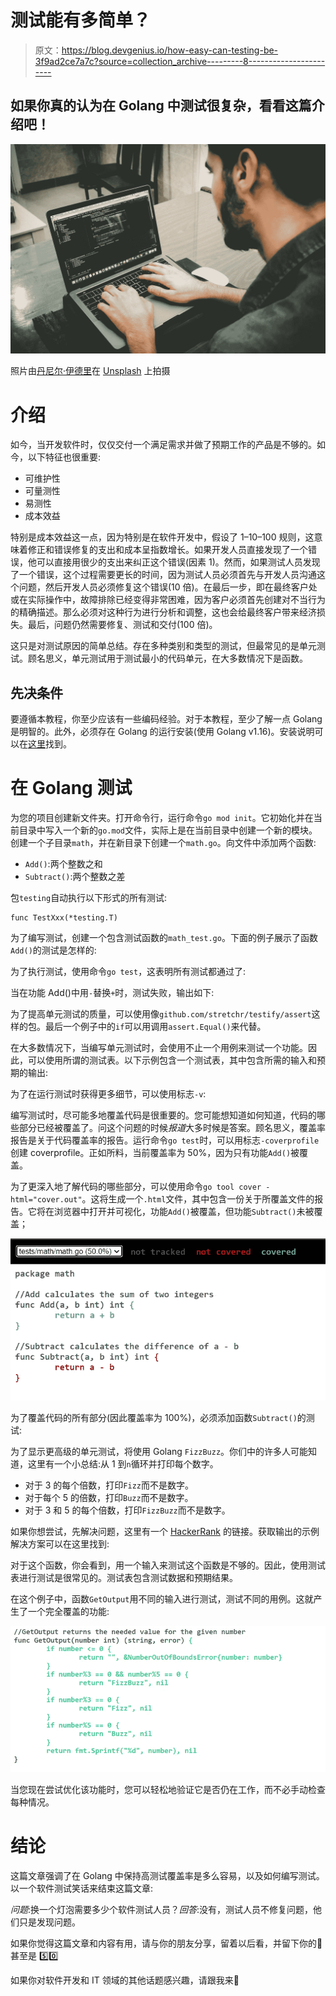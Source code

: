 # 测试能有多简单？

> 原文：<https://blog.devgenius.io/how-easy-can-testing-be-3f9ad2ce7a7c?source=collection_archive---------8----------------------->

## 如果你真的认为在 Golang 中测试很复杂，看看这篇介绍吧！

![](img/85290ac39316aaf11ef8d9c038b4e402.png)

照片由[丹尼尔·伊德里](https://unsplash.com/@ricaros?utm_source=medium&utm_medium=referral)在 [Unsplash](https://unsplash.com?utm_source=medium&utm_medium=referral) 上拍摄

# 介绍

如今，当开发软件时，仅仅交付一个满足需求并做了预期工作的产品是不够的。如今，以下特征也很重要:

*   可维护性
*   可量测性
*   易测性
*   成本效益

特别是成本效益这一点，因为特别是在软件开发中，假设了 1–10–100 规则，这意味着修正和错误修复的支出和成本呈指数增长。如果开发人员直接发现了一个错误，他可以直接用很少的支出来纠正这个错误(因素 1)。然而，如果测试人员发现了一个错误，这个过程需要更长的时间，因为测试人员必须首先与开发人员沟通这个问题，然后开发人员必须修复这个错误(10 倍)。在最后一步，即在最终客户处或在实际操作中，故障排除已经变得非常困难，因为客户必须首先创建对不当行为的精确描述。那么必须对这种行为进行分析和调整，这也会给最终客户带来经济损失。最后，问题仍然需要修复、测试和交付(100 倍)。

这只是对测试原因的简单总结。存在多种类别和类型的测试，但最常见的是单元测试。顾名思义，单元测试用于测试最小的代码单元，在大多数情况下是函数。

## 先决条件

要遵循本教程，你至少应该有一些编码经验。对于本教程，至少了解一点 Golang 是明智的。此外，必须存在 Golang 的运行安装(使用 Golang v1.16)。安装说明可以在[这里](https://go.dev/doc/install)找到。

# 在 Golang 测试

为您的项目创建新文件夹。打开命令行，运行命令`go mod init`。它初始化并在当前目录中写入一个新的`go.mod`文件，实际上是在当前目录中创建一个新的模块。创建一个子目录`math`，并在新目录下创建一个`math.go`。向文件中添加两个函数:

*   `Add()`:两个整数之和
*   `Subtract()`:两个整数之差

包`testing`自动执行以下形式的所有测试:

```
func TestXxx(*testing.T)
```

为了编写测试，创建一个包含测试函数的`math_test.go`。下面的例子展示了函数`Add()`的测试是怎样的:

为了执行测试，使用命令`go test`，这表明所有测试都通过了:

当在功能 Add()中用`-`替换`+`时，测试失败，输出如下:

为了提高单元测试的质量，可以使用像`github.com/stretchr/testify/assert`这样的包。最后一个例子中的`if`可以用调用`assert.Equal()`来代替。

在大多数情况下，当编写单元测试时，会使用不止一个用例来测试一个功能。因此，可以使用所谓的测试表。以下示例包含一个测试表，其中包含所需的输入和预期的输出:

为了在运行测试时获得更多细节，可以使用标志`-v`:

编写测试时，尽可能多地覆盖代码是很重要的。您可能想知道如何知道，代码的哪些部分已经被覆盖了。问这个问题的时候*报道*大多时候是答案。顾名思义，覆盖率报告是关于代码覆盖率的报告。运行命令`go test`时，可以用标志`-coverprofile`创建 coverprofile。正如所料，当前覆盖率为 50%，因为只有功能`Add()`被覆盖。

为了更深入地了解代码的哪些部分，可以使用命令`go tool cover -html="cover.out"`。这将生成一个`.html`文件，其中包含一份关于所覆盖文件的报告。它将在浏览器中打开并可视化，功能`Add()`被覆盖，但功能`Subtract()`未被覆盖；

![](img/0917dab7fc23f9043b50ae129c65569f.png)

为了覆盖代码的所有部分(因此覆盖率为 100%)，必须添加函数`Subtract()`的测试:

为了显示更高级的单元测试，将使用 Golang `FizzBuzz`。你们中的许多人可能知道，这里有一个小总结:从 1 到`n`循环并打印每个数字。

*   对于 3 的每个倍数，打印`Fizz`而不是数字。
*   对于每个 5 的倍数，打印`Buzz`而不是数字。
*   对于 3 和 5 的每个倍数，打印`FizzBuzz`而不是数字。

如果你想尝试，先解决问题，这里有一个 [HackerRank](https://www.hackerrank.com/challenges/fizzbuzz/problem) 的链接。获取输出的示例解决方案可以在这里找到:

对于这个函数，你会看到，用一个输入来测试这个函数是不够的。因此，使用测试表进行测试是很常见的。测试表包含测试数据和预期结果。

在这个例子中，函数`GetOutput`用不同的输入进行测试，测试不同的用例。这就产生了一个完全覆盖的功能:

![](img/ac38b8fec83a00adaf7020f8a4da2e5a.png)

当您现在尝试优化该功能时，您可以轻松地验证它是否仍在工作，而不必手动检查每种情况。

# 结论

这篇文章强调了在 Golang 中保持高测试覆盖率是多么容易，以及如何编写测试。以一个软件测试笑话来结束这篇文章:

*问题*:换一个灯泡需要多少个软件测试人员？*回答*:没有，测试人员不修复问题，他们只是发现问题。

如果你觉得这篇文章和内容有用，请与你的朋友分享，留着以后看，并留下你的👏甚至是 5️⃣0️⃣

如果你对软件开发和 IT 领域的其他话题感兴趣，请跟我来💯